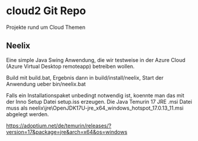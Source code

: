 # cloud2 Git Repo

Projekte rund um Cloud Themen

## Neelix

Eine simple Java Swing Anwendung, die wir testweise in der Azure Cloud (Azure Virtual Desktop remoteapp)
betreiben wollen.

Build mit build.bat, Ergebnis dann in build/install/neelix, Start der Anwendung ueber bin/neelix.bat

Falls ein Installationspaket unbedingt notwendig ist, koennte man das mit der Inno Setup Datei setup.iss erzeugen.
Die Java Temurin 17 JRE .msi Datei muss als neelix\jre\OpenJDK17U-jre_x64_windows_hotspot_17.0.13_11.msi abgelegt werden.

https://adoptium.net/de/temurin/releases/?version=17&package=jre&arch=x64&os=windows
